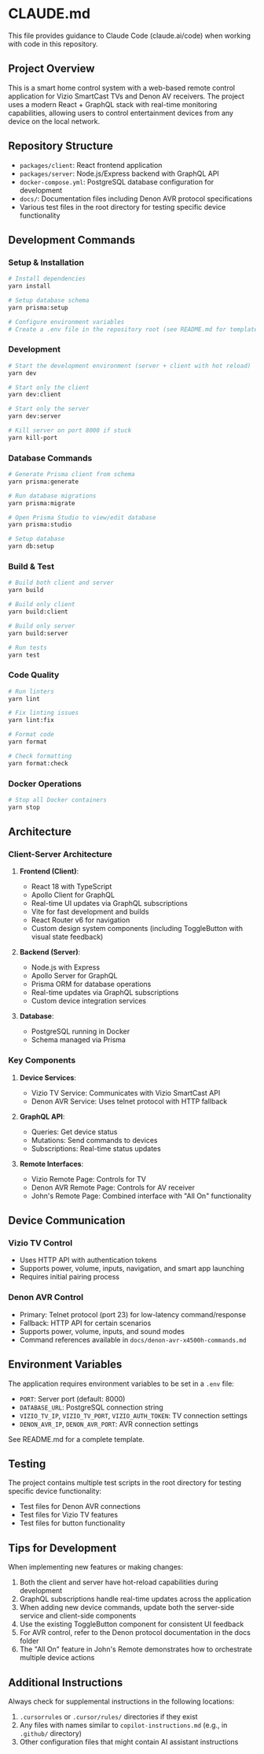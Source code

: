 # CLAUDE.md

This file provides guidance to Claude Code (claude.ai/code) when working with code in this repository.

## Project Overview

This is a smart home control system with a web-based remote control application for Vizio SmartCast TVs and Denon AV receivers. The project uses a modern React + GraphQL stack with real-time monitoring capabilities, allowing users to control entertainment devices from any device on the local network.

## Repository Structure

- `packages/client`: React frontend application
- `packages/server`: Node.js/Express backend with GraphQL API
- `docker-compose.yml`: PostgreSQL database configuration for development
- `docs/`: Documentation files including Denon AVR protocol specifications
- Various test files in the root directory for testing specific device functionality

## Development Commands

### Setup & Installation

```bash
# Install dependencies
yarn install

# Setup database schema
yarn prisma:setup

# Configure environment variables
# Create a .env file in the repository root (see README.md for template)
```

### Development

```bash
# Start the development environment (server + client with hot reload)
yarn dev

# Start only the client
yarn dev:client

# Start only the server
yarn dev:server

# Kill server on port 8000 if stuck
yarn kill-port
```

### Database Commands

```bash
# Generate Prisma client from schema
yarn prisma:generate

# Run database migrations
yarn prisma:migrate

# Open Prisma Studio to view/edit database
yarn prisma:studio

# Setup database
yarn db:setup
```

### Build & Test

```bash
# Build both client and server
yarn build

# Build only client
yarn build:client

# Build only server
yarn build:server

# Run tests
yarn test
```

### Code Quality

```bash
# Run linters
yarn lint

# Fix linting issues
yarn lint:fix

# Format code
yarn format

# Check formatting
yarn format:check
```

### Docker Operations

```bash
# Stop all Docker containers
yarn stop
```

## Architecture

### Client-Server Architecture

1. **Frontend (Client)**:
   - React 18 with TypeScript
   - Apollo Client for GraphQL
   - Real-time UI updates via GraphQL subscriptions
   - Vite for fast development and builds
   - React Router v6 for navigation
   - Custom design system components (including ToggleButton with visual state feedback)

2. **Backend (Server)**:
   - Node.js with Express
   - Apollo Server for GraphQL
   - Prisma ORM for database operations
   - Real-time updates via GraphQL subscriptions
   - Custom device integration services

3. **Database**:
   - PostgreSQL running in Docker
   - Schema managed via Prisma

### Key Components

1. **Device Services**:
   - Vizio TV Service: Communicates with Vizio SmartCast API
   - Denon AVR Service: Uses telnet protocol with HTTP fallback

2. **GraphQL API**:
   - Queries: Get device status
   - Mutations: Send commands to devices
   - Subscriptions: Real-time status updates

3. **Remote Interfaces**:
   - Vizio Remote Page: Controls for TV
   - Denon AVR Remote Page: Controls for AV receiver
   - John's Remote Page: Combined interface with "All On" functionality

## Device Communication

### Vizio TV Control
- Uses HTTP API with authentication tokens
- Supports power, volume, inputs, navigation, and smart app launching
- Requires initial pairing process

### Denon AVR Control
- Primary: Telnet protocol (port 23) for low-latency command/response
- Fallback: HTTP API for certain scenarios
- Supports power, volume, inputs, and sound modes
- Command references available in `docs/denon-avr-x4500h-commands.md`

## Environment Variables

The application requires environment variables to be set in a `.env` file:

- `PORT`: Server port (default: 8000)
- `DATABASE_URL`: PostgreSQL connection string
- `VIZIO_TV_IP`, `VIZIO_TV_PORT`, `VIZIO_AUTH_TOKEN`: TV connection settings
- `DENON_AVR_IP`, `DENON_AVR_PORT`: AVR connection settings

See README.md for a complete template.

## Testing

The project contains multiple test scripts in the root directory for testing specific device functionality:

- Test files for Denon AVR connections
- Test files for Vizio TV features
- Test files for button functionality

## Tips for Development

When implementing new features or making changes:

1. Both the client and server have hot-reload capabilities during development
2. GraphQL subscriptions handle real-time updates across the application
3. When adding new device commands, update both the server-side service and client-side components
4. Use the existing ToggleButton component for consistent UI feedback
5. For AVR control, refer to the Denon protocol documentation in the docs folder
6. The "All On" feature in John's Remote demonstrates how to orchestrate multiple device actions

## Additional Instructions

Always check for supplemental instructions in the following locations:

1. `.cursorrules` or `.cursor/rules/` directories if they exist
2. Any files with names similar to `copilot-instructions.md` (e.g., in `.github/` directory)
3. Other configuration files that might contain AI assistant instructions